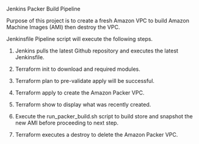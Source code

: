 Jenkins Packer Build Pipeline

Purpose of this project is to create a fresh Amazon VPC to build Amazon Machine Images (AMI) then destroy the VPC. 

Jenkinsfile Pipeline script will execute the following steps.

1) Jenkins pulls the latest Github repository and executes the latest Jenkinsfile.

2) Terraform init to download and required modules.

3) Terraform plan to pre-validate apply will be successful.

4) Terraform apply to create the Amazon Packer VPC.

5) Terraform show to display what was recently created.  

3) Execute the run_packer_build.sh script to build store and snapshot the new AMI before proceeding to next step.

4) Terraform executes a destroy to delete the Amazon Packer VPC.

